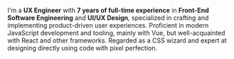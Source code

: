 I'm a **UX Engineer** with **7 years of full-time experience** in **Front-End Software Engineering** and **UI/UX Design**, specialized in crafting and implementing product-driven user experiences. Proficient in modern JavaScript development and tooling, mainly with Vue, but well-acquainted with React and other frameworks. Regarded as a CSS wizard and expert at designing directly using code with pixel perfection.